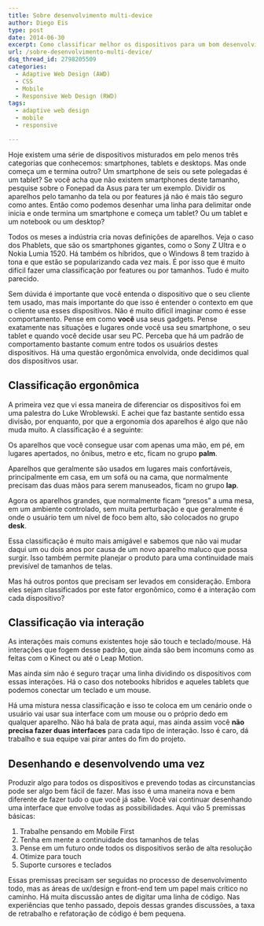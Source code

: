 ```yaml
---
title: Sobre desenvolvimento multi-device
author: Diego Eis
type: post
date: 2014-06-30
excerpt: Como classificar melhor os dispositivos para um bom desenvolvimento web.
url: /sobre-desenvolvimento-multi-device/
dsq_thread_id: 2798205509
categories:
  - Adaptive Web Design (AWD)
  - CSS
  - Mobile
  - Responsive Web Design (RWD)
tags:
  - adaptive web design
  - mobile
  - responsive

---
```

Hoje existem uma série de dispositivos misturados em pelo menos três categorias que conhecemos: smartphones, tablets e desktops. Mas onde começa um e termina outro? Um smartphone de seis ou sete polegadas é um tablet? Se você acha que não existem smartphones deste tamanho, pesquise sobre o Fonepad da Asus para ter um exemplo. Dividir os aparelhos pelo tamanho da tela ou por features já não é mais tão seguro como antes. Então como podemos desenhar uma linha para delimitar onde inicia e onde termina um smartphone e começa um tablet? Ou um tablet e um notebook ou um desktop?

Todos os meses a indústria cria novas definições de aparelhos. Veja o caso dos Phablets, que são os smartphones gigantes, como o Sony Z Ultra e o Nokia Lumia 1520. Há também os híbridos, que o Windows 8 tem trazido à tona e que estão se popularizando cada vez mais. É por isso que é muito difícil fazer uma classificação por features ou por tamanhos. Tudo é muito parecido.

Sem dúvida é importante que você entenda o dispositivo que o seu cliente tem usado, mas mais importante do que isso é entender o contexto em que o cliente usa esses dispositivos. Não é muito difícil imaginar como é esse comportamento. Pense em como **você** usa seus gadgets. Pense exatamente nas situações e lugares onde você usa seu smartphone, o seu tablet e quando você decide usar seu PC. Perceba que há um padrão de comportamento bastante comum entre todos os usuários destes dispositivos. Há uma questão ergonômica envolvida, onde decidimos qual dos dispositivos usar.

## Classificação ergonômica

A primeira vez que vi essa maneira de diferenciar os dispositivos foi em uma palestra do Luke Wroblewski. E achei que faz bastante sentido essa divisão, por enquanto, por que a ergonomia dos aparelhos é algo que não muda muito. A classificação é a seguinte:

Os aparelhos que você consegue usar com apenas uma mão, em pé, em lugares apertados, no ônibus, metro e etc, ficam no grupo **palm**.

Aparelhos que geralmente são usados em lugares mais confortáveis, principalmente em casa, em um sofá ou na cama, que normalmente precisam das duas mãos para serem manuseados, ficam no grupo **lap**.

Agora os aparelhos grandes, que normalmente ficam &#8220;presos&#8221; a uma mesa, em um ambiente controlado, sem muita perturbação e que geralmente é onde o usuário tem um nível de foco bem alto, são colocados no grupo **desk**.

Essa classificação é muito mais amigável e sabemos que não vai mudar daqui um ou dois anos por causa de um novo aparelho maluco que possa surgir. Isso também permite planejar o produto para uma continuidade mais previsível de tamanhos de telas.

Mas há outros pontos que precisam ser levados em consideração. Embora eles sejam classificados por este fator ergonômico, como é a interação com cada dispositivo?

## Classificação via interação

As interações mais comuns existentes hoje são touch e teclado/mouse. Há interações que fogem desse padrão, que ainda são bem incomuns como as feitas com o Kinect ou até o Leap Motion.

Mas ainda sim não é seguro traçar uma linha dividindo os dispositivos com essas interações. Há o caso dos notebooks híbridos e aqueles tablets que podemos conectar um teclado e um mouse.

Há uma mistura nessa classificação e isso te coloca em um cenário onde o usuário vai usar sua interface com um mouse ou o próprio dedo em qualquer aparelho. Não há bala de prata aqui, mas ainda assim você **não precisa fazer duas interfaces** para cada tipo de interação. Isso é caro, dá trabalho e sua equipe vai pirar antes do fim do projeto.

## Desenhando e desenvolvendo uma vez

Produzir algo para todos os dispositivos e prevendo todas as circunstancias pode ser algo bem fácil de fazer. Mas isso é uma maneira nova e bem diferente de fazer tudo o que você já sabe. Você vai continuar desenhando uma interface que envolve todas as possibilidades. Aqui vão 5 premissas básicas:

  1. Trabalhe pensando em Mobile First
  2. Tenha em mente a continuidade dos tamanhos de telas
  3. Pense em um futuro onde todos os dispositivos serão de alta resolução
  4. Otimize para touch
  5. Suporte cursores e teclados

Essas premissas precisam ser seguidas no processo de desenvolvimento todo, mas as áreas de ux/design e front-end tem um papel mais crítico no caminho. Há muita discussão antes de digitar uma linha de código. Nas experiências que tenho passado, depois dessas grandes discussões, a taxa de retrabalho e refatoração de código é bem pequena.